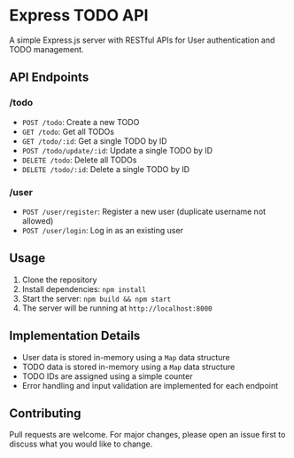 # Express TODO API

A simple Express.js server with RESTful APIs for User authentication and TODO management.

## API Endpoints

### /todo

- `POST /todo`: Create a new TODO
- `GET /todo`: Get all TODOs
- `GET /todo/:id`: Get a single TODO by ID
- `POST /todo/update/:id`: Update a single TODO by ID
- `DELETE /todo`: Delete all TODOs
- `DELETE /todo/:id`: Delete a single TODO by ID

### /user

- `POST /user/register`: Register a new user (duplicate username not allowed)
- `POST /user/login`: Log in as an existing user

## Usage

1. Clone the repository
2. Install dependencies: `npm install`
3. Start the server: `npm build && npm start`
4. The server will be running at `http://localhost:8000`

## Implementation Details

- User data is stored in-memory using a `Map` data structure
- TODO data is stored in-memory using a `Map` data structure
- TODO IDs are assigned using a simple counter
- Error handling and input validation are implemented for each endpoint

## Contributing

Pull requests are welcome. For major changes, please open an issue first to discuss what you would like to change.
